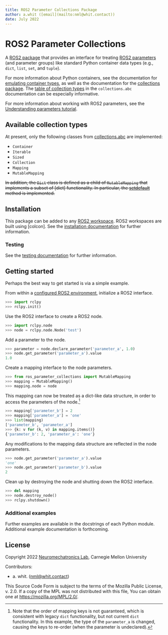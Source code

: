 ```yaml
---
title: ROS2 Parameter Collections Package
author: a.whit ([email](mailto:nml@whit.contact))
date: July 2022
---
```


<!-- License

Copyright 2022 Neuromechatronics Lab, Carnegie Mellon University (a.whit)

Created by: a. whit. (nml@whit.contact)

This Source Code Form is subject to the terms of the Mozilla Public
License, v. 2.0. If a copy of the MPL was not distributed with this
file, You can obtain one at https://mozilla.org/MPL/2.0/.
-->

# ROS2 Parameter Collections

A [ROS2 package] that provides an interface for treating [ROS2 parameters] 
(and parameter groups) like standard Python container data types (e.g., `dict`, 
`list`, `set`, and `tuple`).

For more information about Python containers, see the documentation for 
[emulating container types], as well as the documentation for the 
[collections package]. The [table of collection types] in the `collections.abc` 
documentation can be especially informative.

For more information about working with ROS2 parameters, see the 
[Understanding parameters tutorial].

## Available collection types

At present, only the following classes from [collections.abc] are implemented:

* `Container`
* `Iterable`
* `Sized`
* `Collection`
* `Mapping`
* `MutableMapping`

~~In addition, the `Dict` class is defined as a child of `MutableMapping` 
that implements a subset of [dict] functionality. In particular, the 
[setdefault] method is implemented.~~

## Installation

This package can be added to any [ROS2 workspace]. ROS2 workspaces are built using [colcon]. See the [installation documentation](doc/markdown/installation.md) 
for further information.

### Testing

See the [testing documentation](doc/markdown/testing.md) for further 
information.

## Getting started

Perhaps the best way to get started is via a simple example.

From within a [configured ROS2 environment], initialize a ROS2 interface.

```python
>>> import rclpy
>>> rclpy.init()

```

Use the ROS2 interface to create a ROS2 node.

```python
>>> import rclpy.node
>>> node = rclpy.node.Node('test')

```

Add a parameter to the node.

```python
>>> parameter = node.declare_parameter('parameter_a', 1.0)
>>> node.get_parameter('parameter_a').value
1.0

```

Create a mapping interface to the node parameters.

```python
>>> from ros_parameter_collections import MutableMapping
>>> mapping = MutableMapping()
>>> mapping.node = node

```

This mapping can now be treated as a dict-like data structure, in order to 
access the parameters of the node.[^key_order]

[^key_order]: Note that the order of mapping keys is not guaranteed, which is 
              consistent with legacy `dict` functionality, but not current 
              `dict` functionality. In this example, the type of the 
              `parameter_a` is changed, causing the keys to re-order (when the 
              parameter is undeclared).

```python
>>> mapping['parameter_b'] = 2
>>> mapping['parameter_a'] = 'one'
>>> list(mapping)
['parameter_b', 'parameter_a']
>>> {k: v for (k, v) in mapping.items()}
{'parameter_b': 2, 'parameter_a': 'one'}

```

Any modifications to the mapping data structure are reflected in the node 
parameters.

```python
>>> node.get_parameter('parameter_a').value
'one'
>>> node.get_parameter('parameter_b').value
2

```

Clean up by destroying the node and shutting down the ROS2 interface.

```python
>>> del mapping
>>> node.destroy_node()
>>> rclpy.shutdown()

```

### Additional examples

Further examples are available in the docstrings of each Python module. 
Additional example documentation is forthcoming.


## License

Copyright 2022 [Neuromechatronics Lab][neuromechatronics], 
Carnegie Mellon University

Contributors: 

* a. whit. (nml@whit.contact)

This Source Code Form is subject to the terms of the Mozilla Public
License, v. 2.0. If a copy of the MPL was not distributed with this
file, You can obtain one at https://mozilla.org/MPL/2.0/.

<!---------------------------------------------------------------------
   References
---------------------------------------------------------------------->

[Python path]: https://docs.python.org/3/tutorial/modules.html#the-module-search-path

[doctest]: https://docs.python.org/3/library/doctest.html

[rewarding outcome]: https://en.wikipedia.org/wiki/Reinforcement

[neural codes]: https://en.wikipedia.org/wiki/Neuronal_ensemble#Background

[motor cortex]: https://en.wikipedia.org/wiki/Primary_motor_cortex#Movement_coding

[center-out task]: https://pubmed.ncbi.nlm.nih.gov/3411362/

[pytransitions]: https://github.com/pytransitions/transitions

[doctest]: https://docs.python.org/3/library/doctest.html

[ros_transitions]: https://github.com/ricmua/ros_transitions

[separation of concerns]: https://en.wikipedia.org/wiki/Separation_of_concerns

[ros_force_dimension]: https://github.com/ricmua/ros_force_dimension

[ROS2]: https://docs.ros.org/en/humble/index.html

[Unity3D]: https://en.wikipedia.org/wiki/Unity_(game_engine)

[unity_spheres_environment]: https://github.com/ricmua/unity_spheres_environment

[setuptools]: https://setuptools.pypa.io/en/latest/userguide/quickstart.html#basic-use

[neuromechatronics]: https://www.meche.engineering.cmu.edu/faculty/neuromechatronics-lab.html

[pip install]: https://pip.pypa.io/en/stable/cli/pip_install/

[pytest]: https://docs.pytest.org/

[unittest]: https://docs.python.org/3/library/unittest.html

[ROS2 workspace]: https://docs.ros.org/en/humble/Tutorials/Beginner-Client-Libraries/Creating-A-Workspace/Creating-A-Workspace.html

[Python collections]: https://docs.python.org/3/library/collections.abc.html#collections-abstract-base-classes

[ROS2 package]: https://docs.ros.org/en/humble/Tutorials/Beginner-Client-Libraries/Creating-Your-First-ROS2-Package.html#what-is-a-ros-2-package

[ROS2 parameters]: https://docs.ros.org/en/humble/Concepts/About-ROS-2-Parameters.html



[table of collection types]: https://docs.python.org/3/library/collections.abc.html#collections-abstract-base-classes
       
[collections.abc]: https://docs.python.org/3/library/collections.abc.html

[collections package]: https://docs.python.org/3/library/collections.html

[emulating container types]: https://docs.python.org/3/reference/datamodel.html#emulating-container-types

[Understanding parameters tutorial]: https://docs.ros.org/en/humble/Tutorials/Beginner-CLI-Tools/Understanding-ROS2-Parameters/Understanding-ROS2-Parameters.html

[setdefault]: https://docs.python.org/3/library/stdtypes.html#dict.setdefault

[configured ROS2 environment]: https://docs.ros.org/en/humble/Tutorials/Configuring-ROS2-Environment.html


